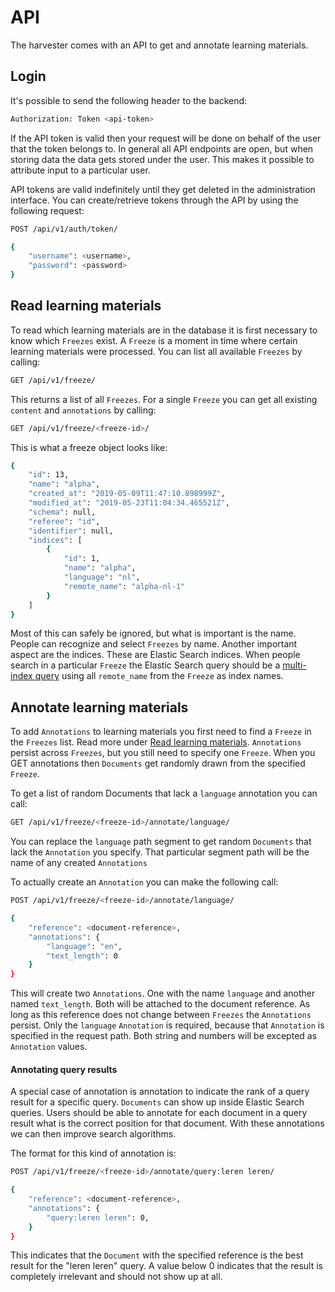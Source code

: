API
===

The harvester comes with an API to get and annotate learning materials.


Login
-----

It's possible to send the following header to the backend:

```bash
Authorization: Token <api-token>
```

If the API token is valid then your request will be done on behalf of the user that the token belongs to.
In general all API endpoints are open, but when storing data the data gets stored under the user.
This makes it possible to attribute input to a particular user.

API tokens are valid indefinitely until they get deleted in the administration interface.
You can create/retrieve tokens through the API by using the following request:

```bash
POST /api/v1/auth/token/

{
    "username": <username>,
    "password": <password>
}
```


Read learning materials
-----------------------

To read which learning materials are in the database it is first necessary to know which ``Freezes`` exist.
A ``Freeze`` is a moment in time where certain learning materials were processed.
You can list all available ``Freezes`` by calling:

```bash
GET /api/v1/freeze/
```

This returns a list of all ``Freezes``. For a single ``Freeze`` you can get all existing ``content``
and ``annotations`` by calling:

```bash
GET /api/v1/freeze/<freeze-id>/
```

This is what a freeze object looks like:

```bash
{
    "id": 13,
    "name": "alpha",
    "created_at": "2019-05-09T11:47:10.898999Z",
    "modified_at": "2019-05-23T11:04:34.465521Z",
    "schema": null,
    "referee": "id",
    "identifier": null,
    "indices": [
        {
            "id": 1,
            "name": "alpha",
            "language": "nl",
            "remote_name": "alpha-nl-1"
        }
    ]
}
```

Most of this can safely be ignored, but what is important is the name.
People can recognize and select ``Freezes`` by name.
Another important aspect are the indices. These are Elastic Search indices.
When people search in a particular ``Freeze``
the Elastic Search query should be
a [multi-index query](https://www.elastic.co/guide/en/elasticsearch/reference/6.3/multi-index.html)
using all ``remote_name`` from the ``Freeze`` as index names.


Annotate learning materials
---------------------------

To add ``Annotations`` to learning materials you first need to find a ``Freeze`` in the ``Freezes`` list.
Read more under [Read learning materials](#read-learning-materials).
``Annotations`` persist across ``Freezes``, but you still need to specify one ``Freeze``.
When you GET annotations then ``Documents`` get randomly drawn from the specified ``Freeze``.

To get a list of random Documents that lack a ``language`` annotation you can call:

```bash
GET /api/v1/freeze/<freeze-id>/annotate/language/
```

You can replace the ``language`` path segment to get random ``Documents`` that lack the ``Annotation`` you specify.
That particular segment path will be the name of any created ``Annotations``

To actually create an ``Annotation`` you can make the following call:

```bash
POST /api/v1/freeze/<freeze-id>/annotate/language/

{
    "reference": <document-reference>,
    "annotations": {
        "language": "en",
        "text_length": 0
    }
}
```

This will create two ``Annotations``. One with the name ``language`` and another named ``text_length``.
Both will be attached to the document reference.
As long as this reference does not change between ``Freezes`` the ``Annotations`` persist.
Only the ``language`` ``Annotation`` is required, because that ``Annotation`` is specified in the request path.
Both string and numbers will be excepted as ``Annotation`` values.

#### Annotating query results

A special case of annotation is annotation to indicate the rank of a query result for a specific query. 
``Documents`` can show up inside Elastic Search queries.
Users should be able to annotate for each document in a query result what is the correct position for that document. 
With these annotations we can then improve search algorithms.

The format for this kind of annotation is:

```bash
POST /api/v1/freeze/<freeze-id>/annotate/query:leren leren/

{
    "reference": <document-reference>,
    "annotations": {
        "query:leren leren": 0,
    }
}
```

This indicates that the ``Document`` with the specified reference is the best result for the "leren leren" query.
A value below 0 indicates that the result is completely irrelevant and should not show up at all.
